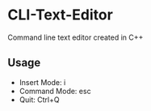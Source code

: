 # CLI-Text-Editor
Command line text editor created in C++

## Usage
* Insert Mode: i
* Command Mode: esc
* Quit: Ctrl+Q
